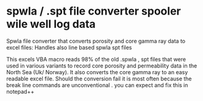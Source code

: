# spwla / .spt file converter spooler wile well log data 
Spwla file converter that converts porosity and core gamma ray data to excel files: Handles also line based spwla spt files

This excels VBA macro  reads 98% of the old .spwla , spt files that  were used in various variants to record core porosity and permeability data in the North Sea (Uk/ Norway).
It also converts the core gamma ray to an easy readable excel file.
Should the conversion fail it is most often because the break line commands are unconventional . you can expect and fix this in notepad++
